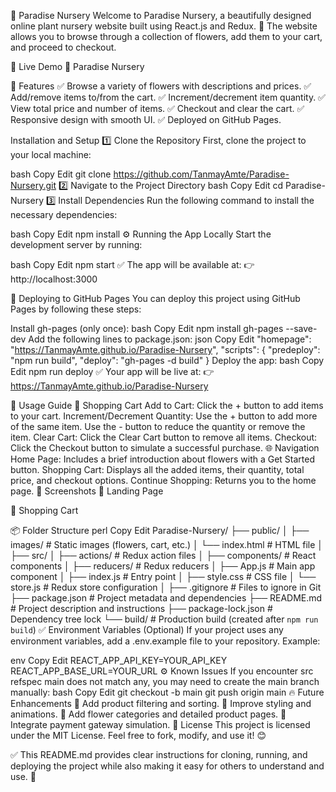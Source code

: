 🌿 Paradise Nursery
Welcome to Paradise Nursery, a beautifully designed online plant nursery website built using React.js and Redux. 🌱
The website allows you to browse through a collection of flowers, add them to your cart, and proceed to checkout.

🚀 Live Demo
🔗 Paradise Nursery

🌟 Features
✅ Browse a variety of flowers with descriptions and prices.
✅ Add/remove items to/from the cart.
✅ Increment/decrement item quantity.
✅ View total price and number of items.
✅ Checkout and clear the cart.
✅ Responsive design with smooth UI.
✅ Deployed on GitHub Pages.

 Installation and Setup
1️⃣ Clone the Repository
First, clone the project to your local machine:

bash
Copy
Edit
git clone https://github.com/TanmayAmte/Paradise-Nursery.git
2️⃣ Navigate to the Project Directory
bash
Copy
Edit
cd Paradise-Nursery
3️⃣ Install Dependencies
Run the following command to install the necessary dependencies:

bash
Copy
Edit
npm install
⚙️ Running the App Locally
Start the development server by running:

bash
Copy
Edit
npm start
✅ The app will be available at:
👉 http://localhost:3000

🚀 Deploying to GitHub Pages
You can deploy this project using GitHub Pages by following these steps:

Install gh-pages (only once):
bash
Copy
Edit
npm install gh-pages --save-dev
Add the following lines to package.json:
json
Copy
Edit
"homepage": "https://TanmayAmte.github.io/Paradise-Nursery",
"scripts": {
  "predeploy": "npm run build",
  "deploy": "gh-pages -d build"
}
Deploy the app:
bash
Copy
Edit
npm run deploy
✅ Your app will be live at:
👉 https://TanmayAmte.github.io/Paradise-Nursery

🌿 Usage Guide
🛒 Shopping Cart
Add to Cart: Click the + button to add items to your cart.
Increment/Decrement Quantity:
Use the + button to add more of the same item.
Use the - button to reduce the quantity or remove the item.
Clear Cart:
Click the Clear Cart button to remove all items.
Checkout:
Click the Checkout button to simulate a successful purchase.
🌐 Navigation
Home Page: Includes a brief introduction about flowers with a Get Started button.
Shopping Cart: Displays all the added items, their quantity, total price, and checkout options.
Continue Shopping: Returns you to the home page.
📸 Screenshots
🌿 Landing Page

🛒 Shopping Cart

📦 Folder Structure
perl
Copy
Edit
Paradise-Nursery/
 ├── public/
 │    ├── images/            # Static images (flowers, cart, etc.)
 │    └── index.html          # HTML file
 │
 ├── src/
 │    ├── actions/            # Redux action files
 │    ├── components/         # React components
 │    ├── reducers/           # Redux reducers
 │    ├── App.js              # Main app component
 │    ├── index.js            # Entry point
 │    ├── style.css           # CSS file
 │    └── store.js            # Redux store configuration
 │
 ├── .gitignore               # Files to ignore in Git
 ├── package.json             # Project metadata and dependencies
 ├── README.md                # Project description and instructions
 ├── package-lock.json        # Dependency tree lock
 └── build/                   # Production build (created after `npm run build`)
✅ Environment Variables (Optional)
If your project uses any environment variables, add a .env.example file to your repository.
Example:

env
Copy
Edit
REACT_APP_API_KEY=YOUR_API_KEY
REACT_APP_BASE_URL=YOUR_URL
⚙️ Known Issues
If you encounter src refspec main does not match any, you may need to create the main branch manually:
bash
Copy
Edit
git checkout -b main
git push origin main
🔥 Future Enhancements
🌿 Add product filtering and sorting.
🌿 Improve styling and animations.
🌿 Add flower categories and detailed product pages.
🌿 Integrate payment gateway simulation.
📜 License
This project is licensed under the MIT License.
Feel free to fork, modify, and use it! 😊

✅ This README.md provides clear instructions for cloning, running, and deploying the project while also making it easy for others to understand and use. 🚀
